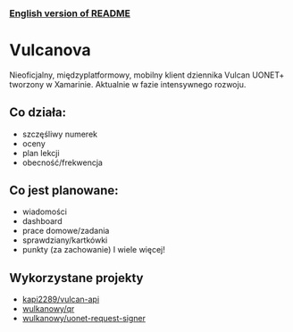 ### [English version of README](https://github.com/VulcanovaApp/Vulcanova/blob/main/README-en.md)

# Vulcanova
Nieoficjalny, międzyplatformowy, mobilny klient dziennika Vulcan UONET+ tworzony w Xamarinie. Aktualnie w fazie intensywnego rozwoju.

## Co działa:
- szczęśliwy numerek
- oceny
- plan lekcji
- obecność/frekwencja

## Co jest planowane:
- wiadomości
- dashboard
- prace domowe/zadania
- sprawdziany/kartkówki
- punkty (za zachowanie)
I wiele więcej!

## Wykorzystane projekty
* [kapi2289/vulcan-api](https://github.com/kapi2289/vulcan-api/)
* [wulkanowy/qr](https://github.com/wulkanowy/qr)
* [wulkanowy/uonet-request-signer](https://github.com/wulkanowy/uonet-request-signer)
